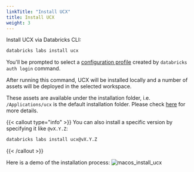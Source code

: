 ```yaml
---
linkTitle: "Install UCX"
title: Install UCX
weight: 3
---
```



Install UCX via Databricks CLI:

```bash
databricks labs install ucx
```

You'll be prompted to select a [configuration profile](https://docs.databricks.com/en/dev-tools/auth.html#databricks-client-unified-authentication) created by `databricks auth login` command.

After running this command, UCX will be installed locally and a number of assets will be deployed in the selected workspace.

These assets are available under the installation folder, i.e. `/Applications/ucx` is the default installation folder. Please check [here](docs/installation/advanced.md#force-install-over-existing-ucx) for more details.

{{< callout type="info" >}}
You can also install a specific version by specifying it like `@vX.Y.Z`:
```bash
databricks labs install ucx@vX.Y.Z
```
{{< /callout >}}

Here is a demo of the installation process:
![macos_install_ucx](/images/macos_2_databrickslabsmac_installucx.gif)

